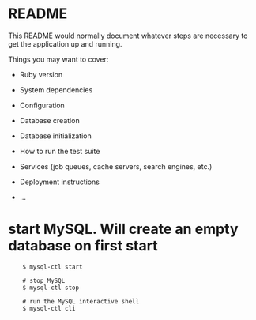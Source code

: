 # README

This README would normally document whatever steps are necessary to get the
application up and running.

Things you may want to cover:

* Ruby version

* System dependencies

* Configuration

* Database creation

* Database initialization

* How to run the test suite

* Services (job queues, cache servers, search engines, etc.)

* Deployment instructions

* ...
# start MySQL. Will create an empty database on first start
        $ mysql-ctl start

        # stop MySQL
        $ mysql-ctl stop

        # run the MySQL interactive shell
        $ mysql-ctl cli